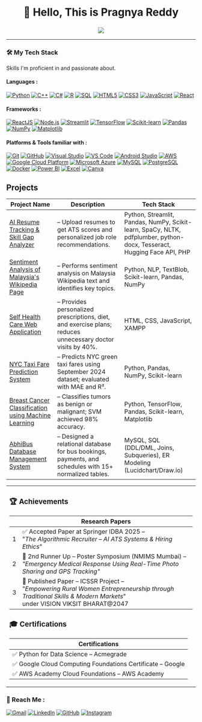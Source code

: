 <h1 align="center">
  🙏 Hello, This is Pragnya Reddy
</h1>


<h3 align="center">
  <img src="https://readme-typing-svg.herokuapp.com?font=Arial&size=24&duration=4000&color=F75C7E&center=true&vCenter=true&width=600&height=35&lines=%22Think+twice,+code+once%22" />
</h3>

---
### 🛠️ My Tech Stack

Skills I'm proficient in and passionate about.

#### Languages : 
<p align="left">
  <a href="https://www.python.org" target="_blank"><img src="https://img.shields.io/badge/Python-3776AB?style=for-the-badge&logo=python&logoColor=white" alt="Python"/></a>
  <a href="https://isocpp.org/" target="_blank"><img src="https://img.shields.io/badge/C++-00599C?style=for-the-badge&logo=cplusplus&logoColor=white" alt="C++"/></a>
  <a href="https://dotnet.microsoft.com/en-us/languages/csharp" target="_blank"><img src="https://img.shields.io/badge/C%23-512BD4?style=for-the-badge&logo=csharp&logoColor=white" alt="C#"/></a>
  <a href="https://www.r-project.org/" target="_blank"><img src="https://img.shields.io/badge/R-276DC3?style=for-the-badge&logo=r&logoColor=white" alt="R"/></a>
  <a href="https://www.mysql.com/" target="_blank"><img src="https://img.shields.io/badge/SQL-4479A1?style=for-the-badge&logo=mysql&logoColor=white" alt="SQL"/></a>
  <a href="https://developer.mozilla.org/en-US/docs/Web/HTML" target="_blank"><img src="https://img.shields.io/badge/HTML5-E34F26?style=for-the-badge&logo=html5&logoColor=white" alt="HTML5"/></a>
  <a href="https://developer.mozilla.org/en-US/docs/Web/CSS" target="_blank"><img src="https://img.shields.io/badge/CSS3-1572B6?style=for-the-badge&logo=css3&logoColor=white" alt="CSS3"/></a>
  <a href="https://developer.mozilla.org/en-US/docs/Web/JavaScript" target="_blank"><img src="https://img.shields.io/badge/JavaScript-F7DF1E?style=for-the-badge&logo=javascript&logoColor=black" alt="JavaScript"/></a>
  <a href="https://react.dev/" target="_blank"><img src="https://img.shields.io/badge/React-61DAFB?style=for-the-badge&logo=react&logoColor=black" alt="React"/></a>
</p>

#### Frameworks : 
<p align="left">
  <a href="https://react.dev/" target="_blank"><img src="https://img.shields.io/badge/React-61DAFB?style=for-the-badge&logo=react&logoColor=black" alt="ReactJS"/></a>
  <a href="https://nodejs.org/" target="_blank"><img src="https://img.shields.io/badge/Node.js-339933?style=for-the-badge&logo=node.js&logoColor=white" alt="Node.js"/></a>
  <a href="https://streamlit.io/" target="_blank"><img src="https://img.shields.io/badge/Streamlit-FF4B4B?style=for-the-badge&logo=streamlit&logoColor=white" alt="Streamlit"/></a>
  <a href="https://www.tensorflow.org/" target="_blank"><img src="https://img.shields.io/badge/TensorFlow-FF6F00?style=for-the-badge&logo=tensorflow&logoColor=white" alt="TensorFlow"/></a>
  <a href="https://scikit-learn.org/" target="_blank"><img src="https://img.shields.io/badge/Scikit--Learn-F7931E?style=for-the-badge&logo=scikit-learn&logoColor=white" alt="Scikit-learn"/></a>
  <a href="https://pandas.pydata.org/" target="_blank"><img src="https://img.shields.io/badge/Pandas-150458?style=for-the-badge&logo=pandas&logoColor=white" alt="Pandas"/></a>
  <a href="https://numpy.org/" target="_blank"><img src="https://img.shields.io/badge/NumPy-013243?style=for-the-badge&logo=numpy&logoColor=white" alt="NumPy"/></a>
  <a href="https://matplotlib.org/" target="_blank"><img src="https://img.shields.io/badge/Matplotlib-11557C?style=for-the-badge&logo=plotly&logoColor=white" alt="Matplotlib"/></a>
</p>

#### Platforms & Tools familiar with :
<p align="left">
  <a href="https://git-scm.com/" target="_blank"><img src="https://img.shields.io/badge/Git-E84E31?style=for-the-badge&logo=git&logoColor=white" alt="Git"/></a>
  <a href="https://github.com/" target="_blank"><img src="https://img.shields.io/badge/GitHub-181717?style=for-the-badge&logo=github&logoColor=white" alt="GitHub"/></a>
  <a href="https://visualstudio.microsoft.com/" target="_blank"><img src="https://img.shields.io/badge/Visual%20Studio-5C2D91?style=for-the-badge&logo=visualstudio&logoColor=white" alt="Visual Studio"/></a>
  <a href="https://code.visualstudio.com/" target="_blank"><img src="https://img.shields.io/badge/VS%20Code-0078D4?style=for-the-badge&logo=visualstudiocode&logoColor=white" alt="VS Code"/></a>
  <a href="https://developer.android.com/studio" target="_blank"><img src="https://img.shields.io/badge/Android%20Studio-3DDC84?style=for-the-badge&logo=androidstudio&logoColor=white" alt="Android Studio"/></a>
  <a href="https://aws.amazon.com/" target="_blank"><img src="https://img.shields.io/badge/AWS-232F3E?style=for-the-badge&logo=amazonaws&logoColor=white" alt="AWS"/></a>
  <a href="https://cloud.google.com/" target="_blank"><img src="https://img.shields.io/badge/GCP-4285F4?style=for-the-badge&logo=googlecloud&logoColor=white" alt="Google Cloud Platform"/></a>
  <a href="https://azure.microsoft.com/" target="_blank"><img src="https://img.shields.io/badge/Azure-0078D4?style=for-the-badge&logo=microsoftazure&logoColor=white" alt="Microsoft Azure"/></a>
  <a href="https://www.mysql.com/" target="_blank"><img src="https://img.shields.io/badge/MySQL-4479A1?style=for-the-badge&logo=mysql&logoColor=white" alt="MySQL"/></a>
  <a href="https://www.postgresql.org/" target="_blank"><img src="https://img.shields.io/badge/PostgreSQL-4169E1?style=for-the-badge&logo=postgresql&logoColor=white" alt="PostgreSQL"/></a>
  <a href="https://www.docker.com/" target="_blank"><img src="https://img.shields.io/badge/Docker-2496ED?style=for-the-badge&logo=docker&logoColor=white" alt="Docker"/></a>
  <a href="https://powerbi.microsoft.com/" target="_blank"><img src="https://img.shields.io/badge/Power%20BI-F2C811?style=for-the-badge&logo=powerbi&logoColor=black" alt="Power BI"/></a>
  <a href="https://www.microsoft.com/en/microsoft-365/excel" target="_blank"><img src="https://img.shields.io/badge/Excel-217346?style=for-the-badge&logo=microsoftexcel&logoColor=white" alt="Excel"/></a>
  <a href="https://www.canva.com/" target="_blank"><img src="https://img.shields.io/badge/Canva-00C4CC?style=for-the-badge&logo=canva&logoColor=white" alt="Canva"/></a>
</p>


## Projects  

| Project Name | Description | Tech Stack |
|--------------|-------------|------------|
| [AI Resume Tracking & Skill Gap Analyzer](https://github.com/pragnyareddy00/ResumeParsing) | – Upload resumes to get ATS scores and personalized job role recommendations. | Python, Streamlit, Pandas, NumPy, Scikit-learn, SpaCy, NLTK, pdfplumber, python-docx, Tesseract, Hugging Face API, PHP |
| [Sentiment Analysis of Malaysia's Wikipedia Page](https://github.com/pragnyareddy00/Sentiment-Analysis-of-Malaysia-Wikipedia-Page) | – Performs sentiment analysis on Malaysia Wikipedia text and identifies key topics. | Python, NLP, TextBlob, Scikit-learn, Pandas, NumPy |
| [Self Health Care Web Application](https://github.com/pragnyareddy00/Self-Health-Care-Web-Application) | – Provides personalized prescriptions, diet, and exercise plans; reduces unnecessary doctor visits by 40%. | HTML, CSS, JavaScript, XAMPP |
| [NYC Taxi Fare Prediction System](https://github.com/pragnyareddy00/predictive_analysis_nyc_taxi_fare) | – Predicts NYC green taxi fares using September 2024 dataset; evaluated with MAE and R². | Python, Pandas, NumPy, Scikit-learn |
| [Breast Cancer Classification using Machine Learning](https://github.com/pragnyareddy00/Breast-Cancer-Prediction) | – Classifies tumors as benign or malignant; SVM achieved 98% accuracy. | Python, TensorFlow, Pandas, Scikit-learn, Matplotlib |
| [AbhiBus Database Management System](https://github.com/pragnyareddy00/Abhibus-Data-Management-System) | – Designed a relational database for bus bookings, payments, and schedules with 15+ normalized tables. | MySQL, SQL (DDL/DML, Joins, Subqueries), ER Modeling (Lucidchart/Draw.io) |



<table>
  <tr>
    <td valign="top">

### 🏆 Achievements
|   | Research Papers  |
|---|-------------|
| 1 | ✅ Accepted Paper at Springer IDBA 2025 – <br>"*The Algorithmic Recruiter – AI ATS Systems & Hiring Ethics*" |
| 2 | 🥉 2nd Runner Up – Poster Symposium (NMIMS Mumbai) – <br>*"Emergency Medical Response Using Real-Time Photo Sharing and GPS Tracking"* |
| 3 | 📄 Published Paper – ICSSR Project – <br>"*Empowering Rural Women Entrepreneurship through Traditional Skills & Modern Markets*" <br>under VISION VIKSIT BHARAT@2047 |

### 🎓 Certifications
| Certifications |
|---------------|
| ✅ Python for Data Science – Acmegrade |
| ✅ Google Cloud Computing Foundations Certificate – Google |
| ✅ AWS Academy Cloud Foundations – AWS Academy |

  </tr>
</table>





### 📱 Reach Me : 

<p>
  <a href="mailto:gpragnyareddy1594@gmail.com"><img src="https://img.shields.io/badge/Gmail-D14836?style=for-the-badge&logo=gmail&logoColor=white" alt="Gmail"></a>
  <a href="https://www.linkedin.com/in/pragnyareddygudyagopu"><img src="https://img.shields.io/badge/LinkedIn-0077B5?style=for-the-badge&logo=linkedin&logoColor=white" alt="LinkedIn"></a>
  <a href="https://github.com/pragnyareddy00"><img src="https://img.shields.io/badge/GitHub-181717?style=for-the-badge&logo=github&logoColor=white" alt="GitHub"></a>
  <a href="https://www.instagram.com/hunterr.pr?igsh=eGtnNzJ1NWc4amRl"><img src="https://img.shields.io/badge/Instagram-E4405F?style=for-the-badge&logo=instagram&logoColor=white" alt="Instagram"></a>
</p>







  

